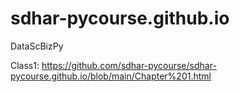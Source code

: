 # sdhar-pycourse.github.io
DataScBizPy

Class1: https://github.com/sdhar-pycourse/sdhar-pycourse.github.io/blob/main/Chapter%201.html
